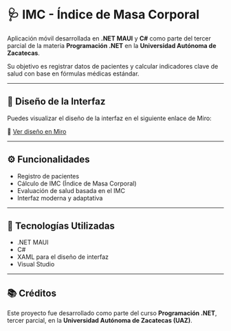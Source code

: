 # 🩺 IMC - Índice de Masa Corporal

Aplicación móvil desarrollada en **.NET MAUI** y **C#** como parte del tercer parcial de la materia **Programación .NET** en la **Universidad Autónoma de Zacatecas**.

Su objetivo es registrar datos de pacientes y calcular indicadores clave de salud con base en fórmulas médicas estándar.

---

## 📱 Diseño de la Interfaz

Puedes visualizar el diseño de la interfaz en el siguiente enlace de Miro:

🔗 [Ver diseño en Miro](https://drive.google.com/file/d/1H5af60Y_qiJXJXZcX7tnQlqu921_O8dE/view?usp=sharing)

---

## ⚙️ Funcionalidades

- Registro de pacientes
- Cálculo de IMC (Índice de Masa Corporal)
- Evaluación de salud basada en el IMC
- Interfaz moderna y adaptativa

---

## 🚀 Tecnologías Utilizadas

- .NET MAUI
- C#
- XAML para el diseño de interfaz
- Visual Studio

---

## 📚 Créditos

Este proyecto fue desarrollado como parte del curso **Programación .NET**, tercer parcial, en la **Universidad Autónoma de Zacatecas (UAZ)**.
